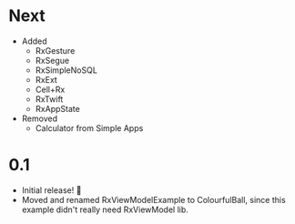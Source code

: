 # Next
- Added
  - RxGesture
  - RxSegue
  - RxSimpleNoSQL
  - RxExt
  - Cell+Rx
  - RxTwift
  - RxAppState
- Removed
  - Calculator from Simple Apps

# 0.1
- Initial release! 🎉
- Moved and renamed RxViewModelExample to ColourfulBall, since this example didn't really need RxViewModel lib.
